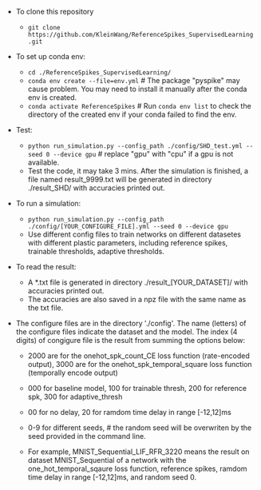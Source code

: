 * To clone this repository

    * `git clone https://github.com/KleinWang/ReferenceSpikes_SupervisedLearning.git`
    
* To set up conda env:
    * `cd ./ReferenceSpikes_SupervisedLearning/`
    * `conda env create --file=env.yml` # The package "pyspike" may cause problem. You may need to install it manually after the conda env is created.
    * `conda activate ReferenceSpikes` # Run `conda env list` to check the directory of the created env if your conda failed to find the env.

* Test:
    * `python run_simulation.py --config_path ./config/SHD_test.yml --seed 0 --device gpu` # replace "gpu" with "cpu" if a gpu is not available.
    * Test the code, it may take 3 mins. After the simulation is finished, a file named result_9999.txt will be generated in directory ./result_SHD/ with accuracies printed out.

* To run a simulation:
    * `python run_simulation.py --config_path ./config/[YOUR_CONFIGURE_FILE].yml --seed 0 --device gpu`
    * Use different config files to train networks on different datasetes with different plastic parameters, including reference spikes, trainable thresholds, adaptive thresholds.

* To read the result:
    * A *.txt file is generated in directory ./result_[YOUR_DATASET]/ with accuracies printed out.
    * The accuracies are also saved in a npz file with the same name as the txt file.

* The configure files are in the directory './config'. The name (letters) of the configure files indicate the dataset and the model. The index (4 digits) of congigure file is the result from summing the options below:

    * 2000 are for the onehot_spk_count_CE loss function (rate-encoded output), 3000 are for the onehot_spk_temporal_square loss function (temporally encode output)

    * 000 for baseline model, 100 for trainable thresh, 200 for reference spk, 300 for adaptive_thresh

    * 00 for no delay, 20 for ramdom time delay in range [-12,12]ms 

    * 0-9 for different seeds, # the random seed will be overwriten by the seed provided in the command line.

    * For example, MNIST_Sequential_LIF_RFR_3220 means the result on dataset MNIST_Sequential of a network with the one_hot_temporal_sqaure loss function, reference spikes, ramdom time delay in range [-12,12]ms, and random seed 0.
